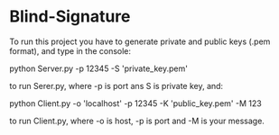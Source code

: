 # Blind-Signature
To run this project you have to generate private and public keys (.pem format), and type in the console:

python Server.py -p 12345 -S 'private_key.pem'

to run Serer.py, where -p is port ans S is private key, and:

python Client.py -o 'localhost' -p 12345 -K 'public_key.pem' -M 123

to run Client.py, where -o is host, -p is port and -M is your message. 
